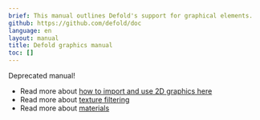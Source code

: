 ```yaml
---
brief: This manual outlines Defold's support for graphical elements.
github: https://github.com/defold/doc
language: en
layout: manual
title: Defold graphics manual
toc: []
---
```


Deprecated manual!

* Read more about [how to import and use 2D graphics here](/manuals/importing-graphics)
* Read more about [texture filtering](/manuals/texture-filtering)
* Read more about [materials](/manuals/material)